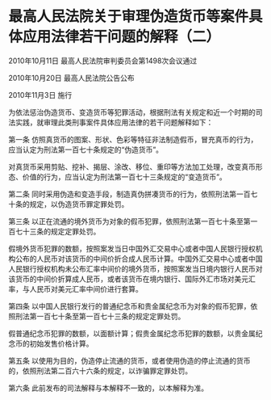 # 最高人民法院关于审理伪造货币等案件具体应用法律若干问题的解释（二）

2010年10月11日 最高人民法院审判委员会第1498次会议通过

2010年10月20日 最高人民法院公告公布

2010年11月3日 施行

<!-- INFO END -->

为依法惩治伪造货币、变造货币等犯罪活动，根据刑法有关规定和近一个时期的司法实践，就审理此类刑事案件具体应用法律的若干问题解释如下：

第一条 仿照真货币的图案、形状、色彩等特征非法制造假币，冒充真币的行为，应当认定为刑法第一百七十条规定的“伪造货币”。

对真货币采用剪贴、挖补、揭层、涂改、移位、重印等方法加工处理，改变真币形态、价值的行为，应当认定为刑法第一百七十三条规定的“变造货币”。

第二条 同时采用伪造和变造手段，制造真伪拼凑货币的行为，依照刑法第一百七十条的规定，以伪造货币罪定罪处罚。

第三条 以正在流通的境外货币为对象的假币犯罪，依照刑法第一百七十条至第一百七十三条的规定定罪处罚。

假境外货币犯罪的数额，按照案发当日中国外汇交易中心或者中国人民银行授权机构公布的人民币对该货币的中间价折合成人民币计算。中国外汇交易中心或者中国人民银行授权机构未公布汇率中间价的境外货币，按照案发当日境内银行人民币对该货币的中间价折算成人民币，或者该货币在境内银行、国际外汇市场对美元汇率，与人民币对美元汇率中间价进行套算。

第四条 以中国人民银行发行的普通纪念币和贵金属纪念币为对象的假币犯罪，依照刑法第一百七十条至第一百七十三条的规定定罪处罚。

假普通纪念币犯罪的数额，以面额计算；假贵金属纪念币犯罪的数额，以贵金属纪念币的初始发售价格计算。

第五条 以使用为目的，伪造停止流通的货币，或者使用伪造的停止流通的货币的，依照刑法第二百六十六条的规定，以诈骗罪定罪处罚。

第六条 此前发布的司法解释与本解释不一致的，以本解释为准。